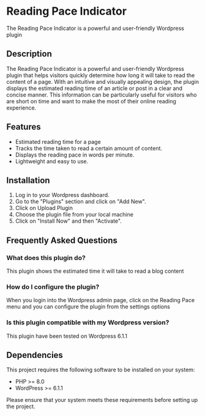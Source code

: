 # Reading Pace Indicator
The Reading Pace Indicator is a powerful and user-friendly Wordpress plugin

## Description
The Reading Pace Indicator is a powerful and user-friendly Wordpress plugin that helps visitors quickly determine how long it will take to read the content of a page. With an intuitive and visually appealing design, the plugin displays the estimated reading time of an article or post in a clear and concise manner. This information can be particularly useful for visitors who are short on time and want to make the most of their online reading experience.

## Features
- Estimated reading time for a page
- Tracks the time taken to read a certain amount of content.
- Displays the reading pace in words per minute.
- Lightweight and easy to use.

## Installation
1. Log in to your Wordpress dashboard.
2. Go to the "Plugins" section and click on "Add New".
3. Click on Upload Plugin
4. Choose the plugin file from your local machine
5. Click on "Install Now" and then "Activate".

## Frequently Asked Questions
### What does this plugin do?
This plugin shows the estimated time it will take to read a blog content

### How do I configure the plugin?
When you login into the Wordpress admin page, click on the Reading Pace menu and you can configure the plugin from the settings options

### Is this plugin compatible with my Wordpress version?
This plugin have been tested on Wordpress 6.1.1

## Dependencies
This project requires the following software to be installed on your system:

- PHP >= 8.0
- WordPress >= 6.1.1

Please ensure that your system meets these requirements before setting up the project.
